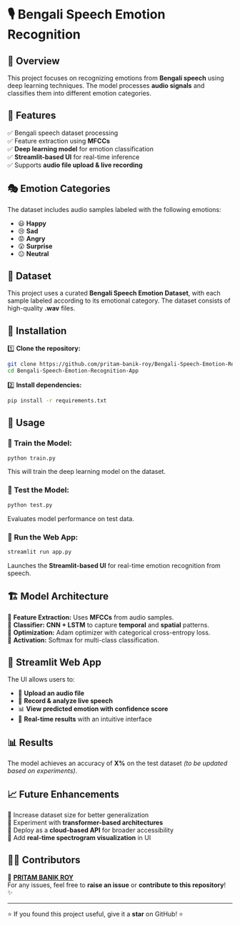 # 🎙️ Bengali Speech Emotion Recognition

## 📌 Overview
This project focuses on recognizing emotions from **Bengali speech** using deep learning techniques. The model processes **audio signals** and classifies them into different emotion categories.

## 🚀 Features
✅ Bengali speech dataset processing  
✅ Feature extraction using **MFCCs**  
✅ **Deep learning model** for emotion classification  
✅ **Streamlit-based UI** for real-time inference  
✅ Supports **audio file upload & live recording**  

## 🎭 Emotion Categories
The dataset includes audio samples labeled with the following emotions:
- 😃 **Happy**
- 😢 **Sad**
- 😡 **Angry**
- 😲 **Surprise**
- 😐 **Neutral**

## 📂 Dataset
This project uses a curated **Bengali Speech Emotion Dataset**, with each sample labeled according to its emotional category. The dataset consists of high-quality **.wav** files.

## 🔧 Installation
1️⃣ **Clone the repository:**  
```bash
git clone https://github.com/pritam-banik-roy/Bengali-Speech-Emotion-Recognition-App.git
cd Bengali-Speech-Emotion-Recognition-App
```
2️⃣ **Install dependencies:**  
```bash
pip install -r requirements.txt
```

## 📌 Usage
### 🔹 Train the Model:
```bash
python train.py
```
This will train the deep learning model on the dataset.

### 🔹 Test the Model:
```bash
python test.py
```
Evaluates model performance on test data.

### 🔹 Run the Web App:
```bash
streamlit run app.py
```
Launches the **Streamlit-based UI** for real-time emotion recognition from speech.

## 🏗 Model Architecture
🔹 **Feature Extraction:** Uses **MFCCs** from audio samples.  
🔹 **Classifier:** **CNN + LSTM** to capture **temporal** and **spatial** patterns.  
🔹 **Optimization:** Adam optimizer with categorical cross-entropy loss.  
🔹 **Activation:** Softmax for multi-class classification.  

## 🎨 Streamlit Web App
The UI allows users to:
- 🎤 **Upload an audio file**
- 🔴 **Record & analyze live speech**
- 📊 **View predicted emotion with confidence score**
- 🚀 **Real-time results** with an intuitive interface

## 📊 Results
The model achieves an accuracy of **X%** on the test dataset *(to be updated based on experiments)*.

## 📈 Future Enhancements
🚀 Increase dataset size for better generalization  
🚀 Experiment with **transformer-based architectures**  
🚀 Deploy as a **cloud-based API** for broader accessibility  
🚀 Add **real-time spectrogram visualization** in UI  

## 👨‍💻 Contributors
📌 **[PRITAM BANIK ROY](https://github.com/pritam-banik-roy)**  
For any issues, feel free to **raise an issue** or **contribute to this repository**! ✨  

---
⭐ If you found this project useful, give it a **star** on GitHub! ⭐
